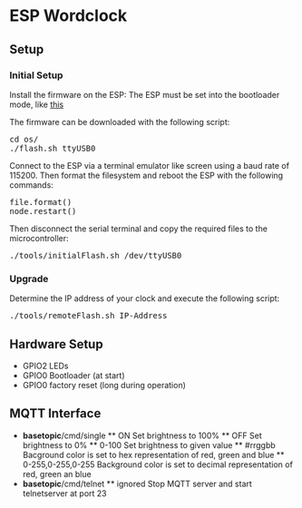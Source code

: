 # ESP Wordclock
## Setup

### Initial Setup
Install the firmware on the ESP:
The ESP must be set into the bootloader mode, like [this](https://www.ccc-mannheim.de/wiki/ESP8266#Boot_Modi)

The firmware can be downloaded with the following script:
<pre>
cd os/
./flash.sh ttyUSB0
</pre>

Connect to the ESP via a terminal emulator like screen using a baud rate of 115200. Then format the filesystem and reboot the ESP with the following commands:
<pre>
file.format()
node.restart()
</pre>

Then disconnect the serial terminal and copy the required files to the microcontroller:
<pre>
./tools/initialFlash.sh /dev/ttyUSB0
</pre>

### Upgrade

Determine the IP address of your clock and execute the following script:
<pre>
./tools/remoteFlash.sh IP-Address
</pre>

## Hardware Setup
* GPIO2     LEDs
* GPIO0	    Bootloader (at start)
* GPIO0	    factory reset (long during operation)

## MQTT Interface
* **basetopic**/cmd/single
** ON                       Set brightness to 100%
** OFF                      Set brightness to 0%
** 0-100                    Set brightness to given value
** #rrggbb                  Bacground color is set to hex representation of red, green and blue
** 0-255,0-255,0-255        Background color is set to decimal representation of red, green an blue
* **basetopic**/cmd/telnet
** ignored                  Stop MQTT server and start telnetserver at port 23

